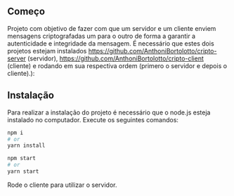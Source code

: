 ## Começo

Projeto com objetivo de fazer com que um servidor e um cliente enviem mensagens criptografadas um para o outro de forma a garantir a autenticidade e integridade da mensagem.
É necessário que estes dois projetos estejam instalados https://github.com/AnthoniBortolotto/cripto-server (servidor), https://github.com/AnthoniBortolotto/cripto-client (cliente) e rodando em sua respectiva ordem (primero o servidor e depois o cliente).):
## Instalação

Para realizar a instalação do projeto é necessário que o node.js esteja instalado no computador.
Execute os seguintes comandos:
```bash
npm i
# or
yarn install
```
```bash
npm start
# or
yarn start
```

Rode o cliente para utilizar o servidor.

